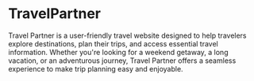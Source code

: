 # TravelPartner
Travel Partner is a user-friendly travel website designed to help travelers explore destinations, plan their trips, and access essential travel information. Whether you're looking for a weekend getaway, a long vacation, or an adventurous journey, Travel Partner offers a seamless experience to make trip planning easy and enjoyable.
